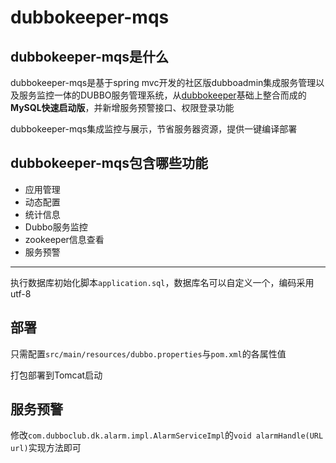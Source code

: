 # dubbokeeper-mqs

## dubbokeeper-mqs是什么

dubbokeeper-mqs是基于spring mvc开发的社区版dubboadmin集成服务管理以及服务监控一体的DUBBO服务管理系统，从[dubbokeeper](https://github.com/dubboclub/dubbokeeper)基础上整合而成的**MySQL快速启动版**，并新增服务预警接口、权限登录功能

dubbokeeper-mqs集成监控与展示，节省服务器资源，提供一键编译部署

## dubbokeeper-mqs包含哪些功能

- 应用管理
- 动态配置
- 统计信息
- Dubbo服务监控
- zookeeper信息查看
- 服务预警

---

执行数据库初始化脚本`application.sql`，数据库名可以自定义一个，编码采用utf-8

## 部署

只需配置`src/main/resources/dubbo.properties`与`pom.xml`的各属性值

打包部署到Tomcat启动

## 服务预警

修改`com.dubboclub.dk.alarm.impl.AlarmServiceImpl`的`void alarmHandle(URL url)`实现方法即可